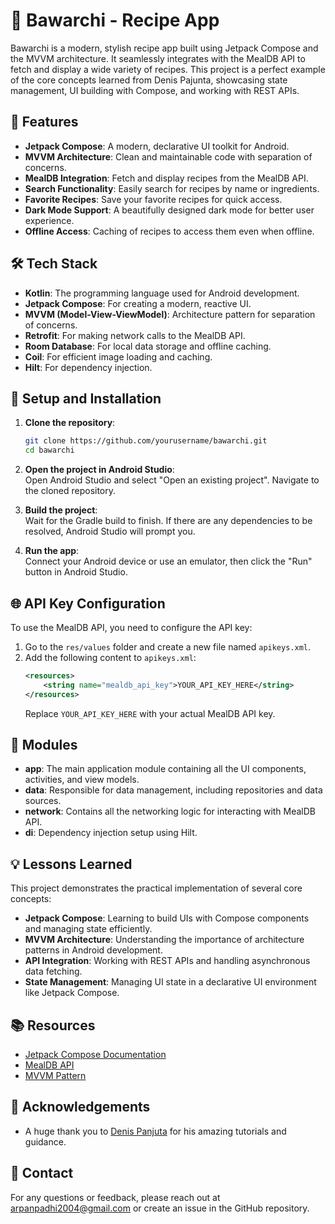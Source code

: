 # 🍲 Bawarchi - Recipe App

Bawarchi is a modern, stylish recipe app built using Jetpack Compose and the MVVM architecture. It seamlessly integrates with the MealDB API to fetch and display a wide variety of recipes. This project is a perfect example of the core concepts learned from Denis Pajunta, showcasing state management, UI building with Compose, and working with REST APIs.

## 📱 Features

- **Jetpack Compose**: A modern, declarative UI toolkit for Android.
- **MVVM Architecture**: Clean and maintainable code with separation of concerns.
- **MealDB Integration**: Fetch and display recipes from the MealDB API.
- **Search Functionality**: Easily search for recipes by name or ingredients.
- **Favorite Recipes**: Save your favorite recipes for quick access.
- **Dark Mode Support**: A beautifully designed dark mode for better user experience.
- **Offline Access**: Caching of recipes to access them even when offline.

## 🛠️ Tech Stack

- **Kotlin**: The programming language used for Android development.
- **Jetpack Compose**: For creating a modern, reactive UI.
- **MVVM (Model-View-ViewModel)**: Architecture pattern for separation of concerns.
- **Retrofit**: For making network calls to the MealDB API.
- **Room Database**: For local data storage and offline caching.
- **Coil**: For efficient image loading and caching.
- **Hilt**: For dependency injection.

## 🔧 Setup and Installation

1. **Clone the repository**:
    ```bash
    git clone https://github.com/yourusername/bawarchi.git
    cd bawarchi
    ```

2. **Open the project in Android Studio**:  
   Open Android Studio and select "Open an existing project". Navigate to the cloned repository.

3. **Build the project**:  
   Wait for the Gradle build to finish. If there are any dependencies to be resolved, Android Studio will prompt you.

4. **Run the app**:  
   Connect your Android device or use an emulator, then click the "Run" button in Android Studio.

## 🌐 API Key Configuration

To use the MealDB API, you need to configure the API key:

1. Go to the `res/values` folder and create a new file named `apikeys.xml`.
2. Add the following content to `apikeys.xml`:
    ```xml
    <resources>
        <string name="mealdb_api_key">YOUR_API_KEY_HERE</string>
    </resources>
    ```
   Replace `YOUR_API_KEY_HERE` with your actual MealDB API key.

## 🧩 Modules

- **app**: The main application module containing all the UI components, activities, and view models.
- **data**: Responsible for data management, including repositories and data sources.
- **network**: Contains all the networking logic for interacting with MealDB API.
- **di**: Dependency injection setup using Hilt.

## 💡 Lessons Learned

This project demonstrates the practical implementation of several core concepts:
- **Jetpack Compose**: Learning to build UIs with Compose components and managing state efficiently.
- **MVVM Architecture**: Understanding the importance of architecture patterns in Android development.
- **API Integration**: Working with REST APIs and handling asynchronous data fetching.
- **State Management**: Managing UI state in a declarative UI environment like Jetpack Compose.

## 📚 Resources

- [Jetpack Compose Documentation](https://developer.android.com/jetpack/compose)
- [MealDB API](https://www.themealdb.com/api.php)
- [MVVM Pattern](https://developer.android.com/jetpack/guide)

## 🙏 Acknowledgements

- A huge thank you to [Denis Panjuta](https://www.linkedin.com/in/denis-panjuta/) for his amazing tutorials and guidance.

## 📧 Contact

For any questions or feedback, please reach out at [arpanpadhi2004@gmail.com](mailto:arpanpadhi2004@gmail.com) or create an issue in the GitHub repository.

